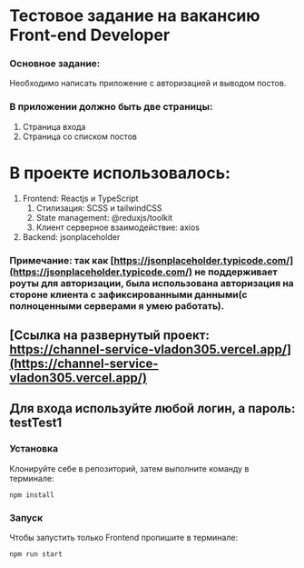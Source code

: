 # Тестовое задание на вакансию Front-end Developer

### Основное задание:

Необходимо написать приложение с авторизацией и выводом постов.

### В приложении должно быть две страницы:

1. Страница входа
2. Страница со списком постов

# В проекте использовалось:

1. Frontend: Reactjs и TypeScript <br/>
   1. Стилизация: SCSS и tailwindCSS
   2. State management: @reduxjs/toolkit
   3. Клиент серверное взаимодействие: axios
2. Backend: jsonplaceholder

### Примечание: так как [https://jsonplaceholder.typicode.com/](https://jsonplaceholder.typicode.com/) не поддерживает роуты для авторизации, была использована авторизация на стороне клиента с зафиксированными данными(с полноценными серверами я умею работать).

## [Ссылка на развернутый проект: https://channel-service-vladon305.vercel.app/](https://channel-service-vladon305.vercel.app/)

## Для входа используйте любой логин, а пароль: testTest1

### Установка

Клонируйте себе в репозиторий, затем выполните команду в терминале:

```
npm install
```

### Запуск

Чтобы запустить только Frontend пропишите в терминале:

```
npm run start
```

